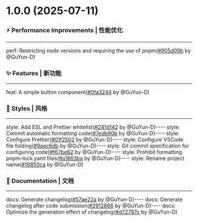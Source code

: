 # 1.0.0 (2025-07-11)


### ⚡ Performance Improvements | 性能优化

----
perf: Restricting node versions and requiring the use of pnpm([#905d09b](https://github.com/GuYun-D/bubble-ui/commit/905d09b) by @GuYun-D)

### ✨ Features | 新功能

----
feat: A simple button component([#0fa3244](https://github.com/GuYun-D/bubble-ui/commit/0fa3244) by @GuYun-D)

### 💄 Styles | 风格

----
style: Add ESL and Prettier whitelist([#241d142](https://github.com/GuYun-D/bubble-ui/commit/241d142) by @GuYun-D)----
style: Commit automatic formatting code([#7edb90b](https://github.com/GuYun-D/bubble-ui/commit/7edb90b) by @GuYun-D)----
style: Configure Prettier([#01f2502](https://github.com/GuYun-D/bubble-ui/commit/01f2502) by @GuYun-D)----
style: Configure VSCode file folding([#9aec6db](https://github.com/GuYun-D/bubble-ui/commit/9aec6db) by @GuYun-D)----
style: Git commit specification for configuring code([#f67be62](https://github.com/GuYun-D/bubble-ui/commit/f67be62) by @GuYun-D)----
style: Prohibit formatting pnpm-lock.yaml files([#a1863ba](https://github.com/GuYun-D/bubble-ui/commit/a1863ba) by @GuYun-D)----
style: Rename project name([#16850ca](https://github.com/GuYun-D/bubble-ui/commit/16850ca) by @GuYun-D)

### 📝 Documentation | 文档

----
docs: Generate changelog([#57ae22a](https://github.com/GuYun-D/bubble-ui/commit/57ae22a) by @GuYun-D)----
docs: Generate changelog after code submission([#2912866](https://github.com/GuYun-D/bubble-ui/commit/2912866) by @GuYun-D)----
docs: Optimize the generation effect of changelog([#d72787c](https://github.com/GuYun-D/bubble-ui/commit/d72787c) by @GuYun-D)


